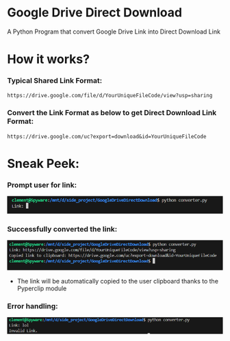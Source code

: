 # Google Drive Direct Download
A Python Program that convert Google Drive Link into Direct Download Link

# How it works?
### Typical Shared Link Format:
```
https://drive.google.com/file/d/YourUniqueFileCode/view?usp=sharing
```
### Convert the Link Format as below to get Direct Download Link Format:
```
https://drive.google.com/uc?export=download&id=YourUniqueFileCode
```

# Sneak Peek:
### Prompt user for link:
![image](https://raw.githubusercontent.com/clementtech/GoogleDriveDirectDownload/refs/heads/main/assets/prompt_link.png)

### Successfully converted the link:
![image](https://raw.githubusercontent.com/clementtech/GoogleDriveDirectDownload/refs/heads/main/assets/success_message.png)
- The link will be automatically copied to the user clipboard thanks to the Pyperclip module

### Error handling:
![image](https://raw.githubusercontent.com/clementtech/GoogleDriveDirectDownload/refs/heads/main/assets/error_handling.png)